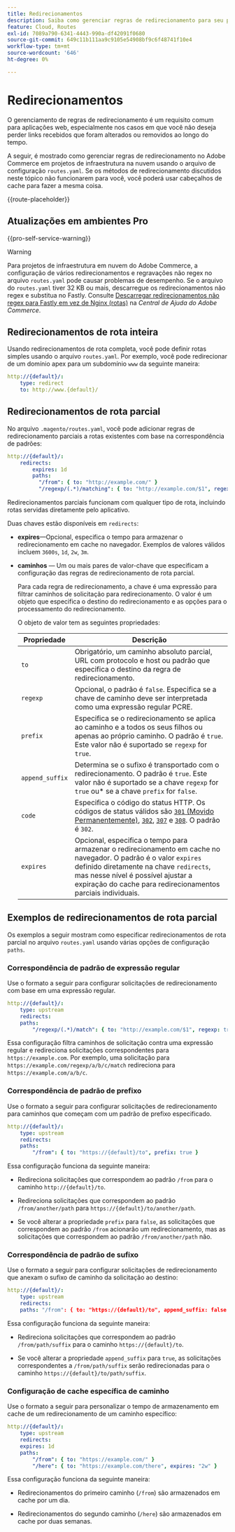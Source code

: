 ```yaml
---
title: Redirecionamentos
description: Saiba como gerenciar regras de redirecionamento para seu projeto do Adobe Commerce na infraestrutura em nuvem.
feature: Cloud, Routes
exl-id: 7089a790-6341-4443-990a-df42091f0680
source-git-commit: 649c11b111aa9c9105e54908bf9c6f48741f10e4
workflow-type: tm+mt
source-wordcount: '646'
ht-degree: 0%

---
```


# Redirecionamentos

O gerenciamento de regras de redirecionamento é um requisito comum para aplicações web, especialmente nos casos em que você não deseja perder links recebidos que foram alterados ou removidos ao longo do tempo.

A seguir, é mostrado como gerenciar regras de redirecionamento no Adobe Commerce em projetos de infraestrutura na nuvem usando o arquivo de configuração `routes.yaml`. Se os métodos de redirecionamento discutidos neste tópico não funcionarem para você, você poderá usar cabeçalhos de cache para fazer a mesma coisa.

{{route-placeholder}}

## Atualizações em ambientes Pro

{{pro-self-service-warning}}

>[!WARNING]
>
>Para projetos de infraestrutura em nuvem do Adobe Commerce, a configuração de vários redirecionamentos e regravações não regex no arquivo `routes.yaml` pode causar problemas de desempenho. Se o arquivo do `routes.yaml` tiver 32 KB ou mais, descarregue os redirecionamentos não regex e substitua no Fastly. Consulte [Descarregar redirecionamentos não regex para Fastly em vez de Nginx (rotas)](https://experienceleague.adobe.com/docs/commerce-knowledge-base/kb/troubleshooting/miscellaneous/offload-non-regex-redirects-to-fastly-instead-of-nginx-routes.html) na _Central de Ajuda do Adobe Commerce_.

## Redirecionamentos de rota inteira

Usando redirecionamentos de rota completa, você pode definir rotas simples usando o arquivo `routes.yaml`. Por exemplo, você pode redirecionar de um domínio apex para um subdomínio `www` da seguinte maneira:

```yaml
http://{default}/:
    type: redirect
    to: http://www.{default}/
```

## Redirecionamentos de rota parcial

No arquivo `.magento/routes.yaml`, você pode adicionar regras de redirecionamento parciais a rotas existentes com base na correspondência de padrões:

```yaml
http://{default}/:
    redirects:
        expires: 1d
        paths:
          "/from": { to: "http://example.com/" }
          "/regexp/(.*)/matching": { to: "http://example.com/$1", regexp: true }
```

Redirecionamentos parciais funcionam com qualquer tipo de rota, incluindo rotas servidas diretamente pelo aplicativo.

Duas chaves estão disponíveis em `redirects`:

- **expires**—Opcional, especifica o tempo para armazenar o redirecionamento em cache no navegador. Exemplos de valores válidos incluem `3600s`, `1d`, `2w`, `3m`.

- **caminhos** — Um ou mais pares de valor-chave que especificam a configuração das regras de redirecionamento de rota parcial.

  Para cada regra de redirecionamento, a chave é uma expressão para filtrar caminhos de solicitação para redirecionamento. O valor é um objeto que especifica o destino do redirecionamento e as opções para o processamento do redirecionamento.

  O objeto de valor tem as seguintes propriedades:

  | Propriedade | Descrição |
  | ---------- | ----------- |
  | `to` | Obrigatório, um caminho absoluto parcial, URL com protocolo e host ou padrão que especifica o destino da regra de redirecionamento. |
  | `regexp` | Opcional, o padrão é `false`. Especifica se a chave de caminho deve ser interpretada como uma expressão regular PCRE. |
  | `prefix` | Especifica se o redirecionamento se aplica ao caminho e a todos os seus filhos ou apenas ao próprio caminho. O padrão é `true`. Este valor não é suportado se `regexp` for `true`. |
  | `append_suffix` | Determina se o sufixo é transportado com o redirecionamento. O padrão é `true`. Este valor não é suportado se a chave `regexp` for `true` ou* se a chave `prefix` for `false`. |
  | `code` | Especifica o código do status HTTP. Os códigos de status válidos são [`301` (Movido Permanentemente)](https://www.w3.org/Protocols/rfc2616/rfc2616-sec10.html#sec10.3.2), [`302`](https://www.w3.org/Protocols/rfc2616/rfc2616-sec10.html#sec10.3.3), [`307`](https://www.w3.org/Protocols/rfc2616/rfc2616-sec10.html#sec10.3.8) e [`308`](https://www.rfc-editor.org/rfc/rfc7238). O padrão é `302`. |
  | `expires` | Opcional, especifica o tempo para armazenar o redirecionamento em cache no navegador. O padrão é o valor `expires` definido diretamente na chave `redirects`, mas nesse nível é possível ajustar a expiração do cache para redirecionamentos parciais individuais. |

## Exemplos de redirecionamentos de rota parcial

Os exemplos a seguir mostram como especificar redirecionamentos de rota parcial no arquivo `routes.yaml` usando várias opções de configuração `paths`.

### Correspondência de padrão de expressão regular

Use o formato a seguir para configurar solicitações de redirecionamento com base em uma expressão regular.

```yaml
http://{default}/:
    type: upstream
    redirects:
    paths:
        "/regexp/(.*)/match": { to: "http://example.com/$1", regexp: true }
```

Essa configuração filtra caminhos de solicitação contra uma expressão regular e redireciona solicitações correspondentes para `https://example.com`. Por exemplo, uma solicitação para `https://example.com/regexp/a/b/c/match` redireciona para `https://example.com/a/b/c`.

### Correspondência de padrão de prefixo

Use o formato a seguir para configurar solicitações de redirecionamento para caminhos que começam com um padrão de prefixo especificado.

```yaml
http://{default}/:
    type: upstream
    redirects:
    paths:
        "/from": { to: "https://{default}/to", prefix: true }
```

Essa configuração funciona da seguinte maneira:

- Redireciona solicitações que correspondem ao padrão `/from` para o caminho `http://{default}/to`.

- Redireciona solicitações que correspondem ao padrão `/from/another/path` para `https://{default}/to/another/path`.

- Se você alterar a propriedade `prefix` para `false`, as solicitações que correspondem ao padrão `/from` acionarão um redirecionamento, mas as solicitações que correspondem ao padrão `/from/another/path` não.

### Correspondência de padrão de sufixo

Use o formato a seguir para configurar solicitações de redirecionamento que anexam o sufixo de caminho da solicitação ao destino:

```yaml
http://{default}/:
    type: upstream
    redirects:
    paths: "/from": { to: "https://{default}/to", append_suffix: false }
```

Essa configuração funciona da seguinte maneira:

- Redireciona solicitações que correspondem ao padrão `/from/path/suffix` para o caminho `https://{default}/to`.

- Se você alterar a propriedade `append_suffix` para `true`, as solicitações correspondentes a `/from/path/suffix` serão redirecionadas para o caminho `https://{default}/to/path/suffix`.

### Configuração de cache específica de caminho

Use o formato a seguir para personalizar o tempo de armazenamento em cache de um redirecionamento de um caminho específico:

```yaml
http://{default}/:
    type: upstream
    redirects:
    expires: 1d
    paths:
        "/from": { to: "https://example.com/" }
        "/here": { to: "https://example.com/there", expires: "2w" }
```

Essa configuração funciona da seguinte maneira:

- Redirecionamentos do primeiro caminho (`/from`) são armazenados em cache por um dia.

- Redirecionamentos do segundo caminho (`/here`) são armazenados em cache por duas semanas.

